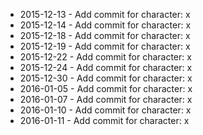 - 2015-12-13 - Add commit for character: x
- 2015-12-14 - Add commit for character: x
- 2015-12-18 - Add commit for character: x
- 2015-12-19 - Add commit for character: x
- 2015-12-22 - Add commit for character: x
- 2015-12-24 - Add commit for character: x
- 2015-12-30 - Add commit for character: x
- 2016-01-05 - Add commit for character: x
- 2016-01-07 - Add commit for character: x
- 2016-01-10 - Add commit for character: x
- 2016-01-11 - Add commit for character: x
